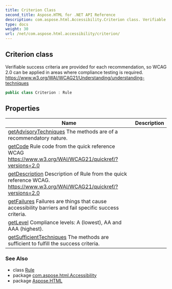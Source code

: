 ```yaml
---
title: Criterion Class
second_title: Aspose.HTML for .NET API Reference
description: com.aspose.html.Accessibility.Criterion class. Verifiable success criteria are provided for each recommendation so WCAG 2.0 can be applied in areas where compliance testing is required. https//www.w3.org/WAI/WCAG21/Understanding/understanding-techniques
type: docs
weight: 30
url: /net/com.aspose.html.accessibility/criterion/
---
```

## Criterion class

Verifiable success criteria are provided for each recommendation, so WCAG 2.0 can be applied in areas where compliance testing is required. https://www.w3.org/WAI/WCAG21/Understanding/understanding-techniques

```java
public class Criterion : Rule
```

## Properties

| Name | Description |
| --- | --- |
| [getAdvisoryTechniques](../../com.aspose.html.accessibility/criterion/advisorytechniques/) The methods are of a recommendatory nature. |
| [getCode](../../com.aspose.html.accessibility/rule/code/) Rule code from the quick reference WCAG https://www.w3.org/WAI/WCAG21/quickref/?versions=2.0 |
| [getDescription](../../com.aspose.html.accessibility/rule/description/) Description of Rule from the quick reference WCAG. https://www.w3.org/WAI/WCAG21/quickref/?versions=2.0 |
| [getFailures](../../com.aspose.html.accessibility/criterion/failures/) Failures are things that cause accessibility barriers and fail specific success criteria. |
| [getLevel](../../com.aspose.html.accessibility/criterion/level/) Compliance levels: A (lowest), AA and AAA (highest). |
| [getSufficientTechniques](../../com.aspose.html.accessibility/criterion/sufficienttechniques/) The methods are sufficient to fulfill the success criteria. |

### See Also

* class [Rule](../rule/)
* package [com.aspose.html.Accessibility](../../com.aspose.html.accessibility/)
* package [Aspose.HTML](../../)
